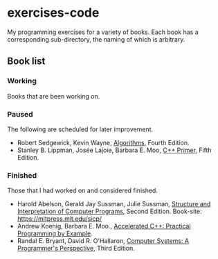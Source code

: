 # exercises-code

My programming exercises for a variety of books. Each book has a corresponding sub-directory, the naming of which is arbitrary.

## Book list

### Working

Books that are been working on.

### Paused

 The following are scheduled for later improvement.

- Robert Sedgewick, Kevin Wayne, [Algorithms](algs/), Fourth Edition.
- Stanley B. Lippman, Josée Lajoie, Barbara E. Moo, [C++ Primer](cppprimer/), Fifth Edition.

### Finished

Those that I had worked on and considered finished.

- Harold Abelson, Gerald Jay Sussman, Julie Sussman, [Structure and Interpretation of Computer Programs](sicp/), Second Edition. Book-site: https://mitpress.mit.edu/sicp/
- Andrew Koenig, Barbara E. Moo., [Accelerated C++: Practical Programming by Example](acceleratedcpp/).
- Randal E. Bryant, David R. O'Hallaron, [Computer Systems: A Programmer's Perspective](csapp/), Third Edition.
